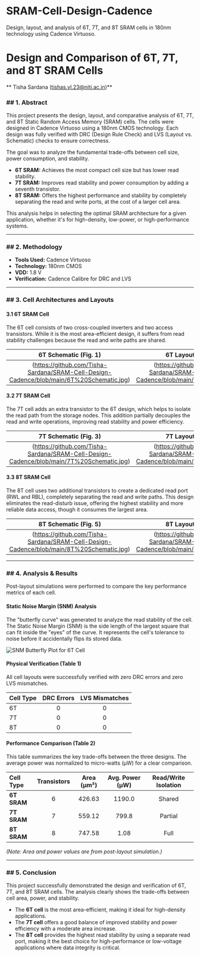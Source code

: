 # SRAM-Cell-Design-Cadence
Design, layout, and analysis of 6T, 7T, and 8T SRAM cells in 180nm technology using Cadence Virtuoso.
# Design and Comparison of 6T, 7T, and 8T SRAM Cells

** Tisha Sardana (tishas.vl.23@nitj.ac.in)**

### ## 1. Abstract

This project presents the design, layout, and comparative analysis of 6T, 7T, and 8T Static Random Access Memory (SRAM) cells. The cells were designed in Cadence Virtuoso using a 180nm CMOS technology. Each design was fully verified with DRC (Design Rule Check) and LVS (Layout vs. Schematic) checks to ensure correctness.

The goal was to analyze the fundamental trade-offs between cell size, power consumption, and stability.
* **6T SRAM:** Achieves the most compact cell size but has lower read stability.
* **7T SRAM:** Improves read stability and power consumption by adding a seventh transistor.
* **8T SRAM:** Offers the highest performance and stability by completely separating the read and write ports, at the cost of a larger cell area.

This analysis helps in selecting the optimal SRAM architecture for a given application, whether it's for high-density, low-power, or high-performance systems.

---

### ## 2. Methodology

* **Tools Used:** Cadence Virtuoso
* **Technology:** 180nm CMOS
* **VDD:** 1.8 V
* **Verification:** Cadence Calibre for DRC and LVS

---

### ## 3. Cell Architectures and Layouts

#### 3.1 6T SRAM Cell
The 6T cell consists of two cross-coupled inverters and two access transistors. While it is the most area-efficient design, it suffers from read stability challenges because the read and write paths are shared.

| 6T Schematic (Fig. 1) | 6T Layout (Fig. 2) |
| :--------------------: | :----------------: |
| (https://github.com/Tisha-Sardana/SRAM-Cell-Design-Cadence/blob/main/6T%20Schematic.jpg) | (https://github.com/Tisha-Sardana/SRAM-Cell-Design-Cadence/blob/main/6T%20Layout.jpg) |

#### 3.2 7T SRAM Cell
The 7T cell adds an extra transistor to the 6T design, which helps to isolate the read path from the storage nodes. This addition partially decouples the read and write operations, improving read stability and power efficiency.

| 7T Schematic (Fig. 3) | 7T Layout (Fig. 4) |
| :--------------------: | :----------------: |
|(https://github.com/Tisha-Sardana/SRAM-Cell-Design-Cadence/blob/main/7T%20Schematic.jpg)|(https://github.com/Tisha-Sardana/SRAM-Cell-Design-Cadence/blob/main/7T%20Layout.jpg) |

#### 3.3 8T SRAM Cell
The 8T cell uses two additional transistors to create a dedicated read port (RWL and RBL), completely separating the read and write paths. This design eliminates the read-disturb issue, offering the highest stability and more reliable data access, though it consumes the largest area.

| 8T Schematic (Fig. 5) | 8T Layout (Fig. 6) |
| :--------------------: | :----------------: |
| (https://github.com/Tisha-Sardana/SRAM-Cell-Design-Cadence/blob/main/8T%20Schematic.jpg) | (https://github.com/Tisha-Sardana/SRAM-Cell-Design-Cadence/blob/main/8T%20Layout.jpg) |

---

### ## 4. Analysis & Results

Post-layout simulations were performed to compare the key performance metrics of each cell.

#### Static Noise Margin (SNM) Analysis
The "butterfly curve" was generated to analyze the read stability of the cell. The Static Noise Margin (SNM) is the side length of the largest square that can fit inside the "eyes" of the curve. It represents the cell's tolerance to noise before it accidentally flips its stored data.

![SNM Butterfly Plot for 6T Cell](images/graph.jpg)

#### Physical Verification (Table 1)
All cell layouts were successfully verified with zero DRC errors and zero LVS mismatches.

| Cell Type | DRC Errors | LVS Mismatches |
| :-------- | :--------: | :------------: |
| 6T        |     0      |       0        |
| 7T        |     0      |       0        |
| 8T        |     0      |       0        |

#### Performance Comparison (Table 2)
This table summarizes the key trade-offs between the three designs. The average power was normalized to micro-watts (µW) for a clear comparison.

| Cell Type | Transistors | Area (μm²) | Avg. Power (µW) | Read/Write Isolation |
| :-------- | :---------: | :--------: | :-------------: | :------------------: |
| **6T SRAM** |      6      |   426.63   |     1190.0      |        Shared        |
| **7T SRAM** |      7      |   559.12   |      799.8      |       Partial        |
| **8T SRAM** |      8      |   747.58   |       1.08      |         Full         |

*(Note: Area and power values are from post-layout simulation.)*

---

### ## 5. Conclusion

This project successfully demonstrated the design and verification of 6T, 7T, and 8T SRAM cells. The analysis clearly shows the trade-offs between cell area, power, and stability.

* The **6T cell** is the most area-efficient, making it ideal for high-density applications.
* The **7T cell** offers a good balance of improved stability and power efficiency with a moderate area increase.
* The **8T cell** provides the highest read stability by using a separate read port, making it the best choice for high-performance or low-voltage applications where data integrity is critical.
